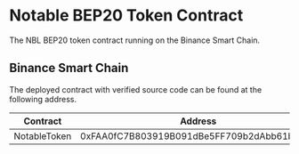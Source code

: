 # Notable BEP20 Token Contract

The NBL BEP20 token contract running on the Binance Smart Chain.

## Binance Smart Chain

The deployed contract with verified source code can be found at the following address.

Contract | Address
---|---
NotableToken | 0xFAA0fC7B803919B091dBe5FF709b2dAbb61b93d9
